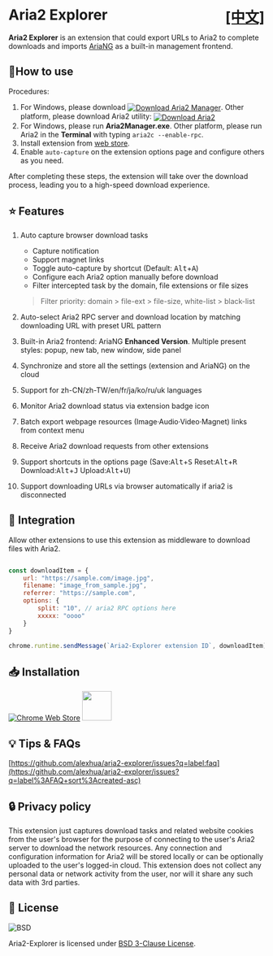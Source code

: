 # Aria2 Explorer <span style="float:right">[[中文]](README.cn.md)</span>

**Aria2 Explorer** is an extension that could export URLs to Aria2 to complete downloads and imports [AriaNG](https://www.github.com/mayswind/AriaNg/) as a built-in management frontend.

## 📑How to use

Procedures:

1. For Windows, please download <span style="vertical-align:middle;">[![Download Aria2 Manager](https://img.shields.io/github/downloads/alexhua/aria2-manager/total?color=blue&label=Aria2%20Manager)](https://github.com/alexhua/aria2-manager/)</span>. Other platform, please download Aria2 utility: <span style="vertical-align:middle;">[![Download Aria2](https://img.shields.io/github/downloads/aria2/aria2/total?color=blue&label=Aria2)](https://github.com/aria2/aria2/releases)</span>
2. For Windows, please run **Aria2Manager.exe**. Other platform, please run Aria2 in the **Terminal** with typing `aria2c --enable-rpc`.
3. Install extension from [web store](#-installation).
4. Enable `auto-capture` on the extension options page and configure others as you need.

After completing these steps, the extension will take over the download process, leading you to a high-speed download experience.

## ⭐ Features

1. Auto capture browser download tasks
    - Capture notification
    - Support magnet links
    - Toggle auto-capture by shortcut (Default: <kbd>Alt</kbd>+<kbd>A</kbd>)
    - Configure each Aria2 option manually before download
    - Filter intercepted task by the domain, file extensions or file sizes
    > Filter priority: domain > file-ext > file-size, white-list > black-list
2. Auto-select Aria2 RPC server and download location by matching downloading URL with preset URL pattern

3. Built-in Aria2 frontend: AriaNG **Enhanced Version**. Multiple present styles: popup, new tab, new window, side panel

4. Synchronize and store all the settings (extension and AriaNG) on the cloud

5. Support for zh-CN/zh-TW/en/fr/ja/ko/ru/uk languages

6. Monitor Aria2 download status via extension badge icon

7. Batch export webpage resources (Image·Audio·Video·Magnet) links from context menu

8. Receive Aria2 download requests from other extensions

9. Support shortcuts in the options page (Save:<kbd>Alt</kbd>+<kbd>S</kbd> Reset:<kbd>Alt</kbd>+<kbd>R</kbd> Download:<kbd>Alt</kbd>+<kbd>J</kbd> Upload:<kbd>Alt</kbd>+<kbd>U</kbd>)

10. Support downloading URLs via browser automatically if aria2 is disconnected

## 🧩 Integration

Allow other extensions to use this extension as middleware to download files with Aria2.

```js

const downloadItem = {
    url: "https://sample.com/image.jpg",
    filename: "image_from_sample.jpg",
    referrer: "https://sample.com",
    options: { 
        split: "10", // aria2 RPC options here
        xxxxx: "oooo"
    }
}

chrome.runtime.sendMessage(`Aria2-Explorer extension ID`, downloadItem)

```

## 📥 Installation

[![Chrome Web Store](https://developer.chrome.com/static/docs/webstore/branding/image/UV4C4ybeBTsZt43U4xis.png)](https://chrome.google.com/webstore/detail/mpkodccbngfoacfalldjimigbofkhgjn "Aria2 Explorer")
[<img src="https://get.microsoft.com/images/en-us%20light.svg" height=58 >](https://microsoftedge.microsoft.com/addons/detail/jjfgljkjddpcpfapejfkelkbjbehagbh "Aria2 Explorer")

## 💡 Tips & FAQs

[https://github.com/alexhua/aria2-explorer/issues?q=label:faq](https://github.com/alexhua/aria2-explorer/issues?q=label%3AFAQ+sort%3Acreated-asc)

## 🔒 Privacy policy

This extension just captures download tasks and related website cookies from the user's browser for the purpose of connecting to the user's Aria2 server to download the network resources. Any connection and configuration information for Aria2 will be stored locally or can be optionally uploaded to the user's logged-in cloud. This extension does not collect any personal data or network activity from the user, nor will it share any such data with 3rd parties.

## 📜 License

![BSD](https://i0.wp.com/opensource.org/wp-content/uploads/2006/07/OSI_Approved_License.png?w=90&ssl=1)

Aria2-Explorer is licensed under [BSD 3-Clause License](https://opensource.org/license/bsd-3-clause/).
